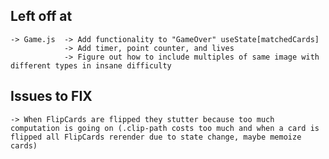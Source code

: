 ##      Left off at

    -> Game.js  -> Add functionality to "GameOver" useState[matchedCards]
                -> Add timer, point counter, and lives
                -> Figure out how to include multiples of same image with different types in insane difficulty

##      Issues to FIX
    -> When FlipCards are flipped they stutter because too much computation is going on (.clip-path costs too much and when a card is flipped all FlipCards rerender due to state change, maybe memoize cards)